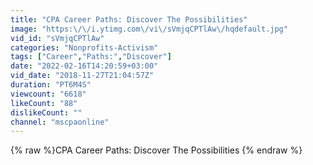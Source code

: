 ```yaml
---
title: "CPA Career Paths: Discover The Possibilities"
image: "https:\/\/i.ytimg.com\/vi\/sVmjqCPTlAw\/hqdefault.jpg"
vid_id: "sVmjqCPTlAw"
categories: "Nonprofits-Activism"
tags: ["Career","Paths:","Discover"]
date: "2022-02-16T14:20:59+03:00"
vid_date: "2018-11-27T21:04:57Z"
duration: "PT6M4S"
viewcount: "6618"
likeCount: "88"
dislikeCount: ""
channel: "mscpaonline"
---
```

{% raw %}CPA Career Paths: Discover The Possibilities {% endraw %}
